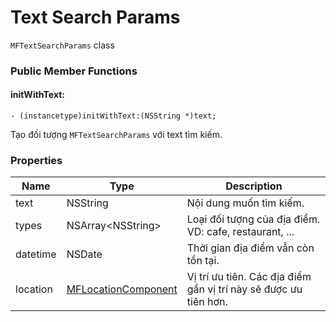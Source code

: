 # Text Search Params

`MFTextSearchParams` class

### Public Member Functions

#### initWithText:

```objc
- (instancetype)initWithText:(NSString *)text;
```

Tạo đối tượng `MFTextSearchParams` với text tìm kiếm.

### Properties

| Name        | Type                                                            | Description                                                                        |
|-------------|-----------------------------------------------------------------|------------------------------------------------------------------------------------|
| text        | NSString                                                        | Nội dung muốn tìm kiếm.                                                            |
| types       | NSArray\<NSString\>                                             | Loại đối tượng của địa điểm. VD: cafe, restaurant, ...                             |
| datetime    | NSDate                                                          | Thời gian địa điểm vẫn còn tồn tại.                                                |
| location    | [MFLocationComponent](reference/location-component.md)          | Vị trí ưu tiên. Các địa điểm gần vị trí này sẽ được ưu tiên hơn.                   |
